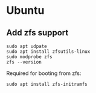 # Ubuntu

## Add zfs support
```
sudo apt udpate
sudo apt install zfsutils-linux
sudo modprobe zfs
zfs --version
```

Required for booting from zfs:
```
sudo apt install zfs-initramfs
```
